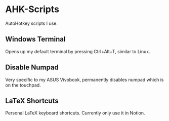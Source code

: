 # AHK-Scripts
AutoHotkey scripts I use.

## Windows Terminal
Opens up my default terminal by pressing Ctrl+Alt+T, similar to Linux.

## Disable Numpad
Very specific to my ASUS Vivobook, permanently disables numpad which is on the touchpad.

## LaTeX Shortcuts
Personal LaTeX keyboard shortcuts. Currently only use it in Notion.
